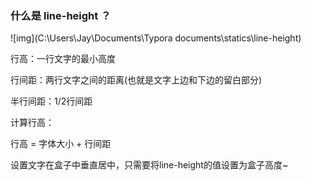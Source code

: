 ### 什么是 line-height ？

![img](C:\Users\Jay\Documents\Typora documents\statics\line-height)

行高：一行文字的最小高度

行间距：两行文字之间的距离(也就是文字上边和下边的留白部分)

半行间距：1/2行间距

计算行高：

行高 = 字体大小 + 行间距

设置文字在盒子中垂直居中，只需要将line-height的值设置为盒子高度~